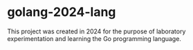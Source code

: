 # golang-2024-lang
This project was created in 2024 for the purpose of laboratory experimentation and learning the Go programming language.
